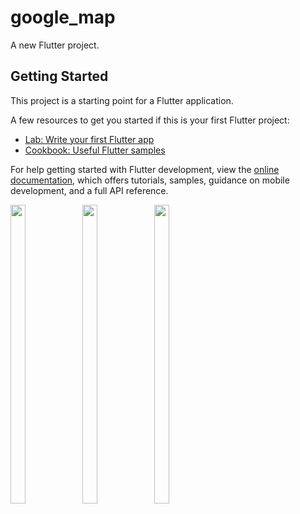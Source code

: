 # google_map

A new Flutter project.

## Getting Started

This project is a starting point for a Flutter application.

A few resources to get you started if this is your first Flutter project:

- [Lab: Write your first Flutter app](https://docs.flutter.dev/get-started/codelab)
- [Cookbook: Useful Flutter samples](https://docs.flutter.dev/cookbook)

For help getting started with Flutter development, view the
[online documentation](https://docs.flutter.dev/), which offers tutorials,
samples, guidance on mobile development, and a full API reference.
<p>
  <img src = "https://user-images.githubusercontent.com/121473709/235058774-11c9583e-7ac3-49b8-809f-2482b915be94.png" width=22% height=35%>
  <img src = "https://user-images.githubusercontent.com/121473709/235059559-e985a57c-5c51-4b6c-96bb-931c1c2fc802.png" width=22% height=35%>
   <img src = "https://user-images.githubusercontent.com/121473709/235060469-c6d58823-26e5-4fae-8bb6-2f01a70b988a.png" width=22% height=35%>
</p>



